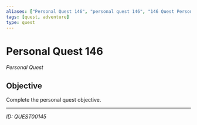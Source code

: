 ```yaml
---
aliases: ["Personal Quest 146", "personal quest 146", "146 Quest Personal"]
tags: [quest, adventure]
type: quest
---
```


# Personal Quest 146

*Personal Quest*

## Objective
Complete the personal quest objective.

---
*ID: QUEST00145*